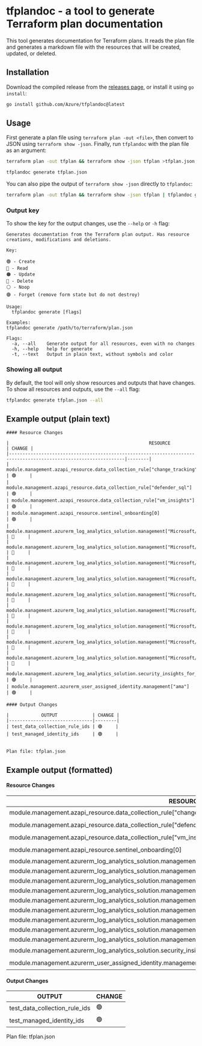 # tfplandoc - a tool to generate Terraform plan documentation

This tool generates documentation for Terraform plans. It reads the plan file and generates a markdown file with the resources that will be created, updated, or deleted.

## Installation

Download the compiled release from the [releases page](https://github.com/Azure/tfplandoc/releases), or install it using `go install`:

```bash
go install github.com/Azure/tfplandoc@latest
```

## Usage

First generate a plan file using `terraform plan -out <file>`, then convert to JSON using `terraform show -json`.
Finally, run `tfplandoc` with the plan file as an argument:

```bash
terraform plan -out tfplan && terraform show -json tfplan >tfplan.json
```

```bash
tfplandoc generate tfplan.json
```

You can also pipe the output of `terraform show -json` directly to `tfplandoc`:

```bash
terraform plan -out tfplan && terraform show -json tfplan | tfplandoc generate -
```

### Output key

To show the key for the output changes, use the `--help` or `-h` flag:

```text
Generates documentation from the Terraform plan output. Has resource creations, modifications and deletions.

Key:

🟢 - Create
🔵 - Read
🟠 - Update
🔴 - Delete
⚪ - Noop
🟣 - Forget (remove form state but do not destroy)

Usage:
  tfplandoc generate [flags]

Examples:
tfplandoc generate /path/to/terraform/plan.json

Flags:
  -a, --all    Generate output for all resources, even with no changes
  -h, --help   help for generate
  -t, --text   Output in plain text, without symbols and color
```


### Showing all output

By default, the tool will only show resources and outputs that have changes.
To show all resources and outputs, use the `--all` flag:

```bash
tfplandoc generate tfplan.json --all
```

## Example output (plain text)

```text
#### Resource Changes

|                                                    RESOURCE                                                     | CHANGE |
|-----------------------------------------------------------------------------------------------------------------|--------|
| module.management.azapi_resource.data_collection_rule["change_tracking"]                                        | 🟢     |
| module.management.azapi_resource.data_collection_rule["defender_sql"]                                           | 🟢     |
| module.management.azapi_resource.data_collection_rule["vm_insights"]                                            | 🟢     |
| module.management.azapi_resource.sentinel_onboarding[0]                                                         | 🟢     |
| module.management.azurerm_log_analytics_solution.management["Microsoft/OMSGallery/AgentHealthAssessment"]       | 🔴     |
| module.management.azurerm_log_analytics_solution.management["Microsoft/OMSGallery/AntiMalware"]                 | 🔴     |
| module.management.azurerm_log_analytics_solution.management["Microsoft/OMSGallery/ChangeTracking"]              | 🔴     |
| module.management.azurerm_log_analytics_solution.management["Microsoft/OMSGallery/SQLAdvancedThreatProtection"] | 🔴     |
| module.management.azurerm_log_analytics_solution.management["Microsoft/OMSGallery/SQLAssessment"]               | 🔴     |
| module.management.azurerm_log_analytics_solution.management["Microsoft/OMSGallery/SQLVulnerabilityAssessment"]  | 🔴     |
| module.management.azurerm_log_analytics_solution.management["Microsoft/OMSGallery/Security"]                    | 🔴     |
| module.management.azurerm_log_analytics_solution.management["Microsoft/OMSGallery/ServiceMap"]                  | 🔴     |
| module.management.azurerm_log_analytics_solution.management["Microsoft/OMSGallery/Updates"]                     | 🔴     |
| module.management.azurerm_log_analytics_solution.security_insights_for_removal                                  | 🟣     |
| module.management.azurerm_user_assigned_identity.management["ama"]                                              | 🟢     |

#### Output Changes

|            OUTPUT             | CHANGE |
|-------------------------------|--------|
| test_data_collection_rule_ids | 🟢     |
| test_managed_identity_ids     | 🟢     |


Plan file: tfplan.json
```

## Example output (formatted)

#### Resource Changes

|                                                    RESOURCE                                                     | CHANGE |
|-----------------------------------------------------------------------------------------------------------------|--------|
| module.management.azapi_resource.data_collection_rule["change_tracking"]                                        | 🟢     |
| module.management.azapi_resource.data_collection_rule["defender_sql"]                                           | 🟢     |
| module.management.azapi_resource.data_collection_rule["vm_insights"]                                            | 🟢     |
| module.management.azapi_resource.sentinel_onboarding[0]                                                         | 🟢     |
| module.management.azurerm_log_analytics_solution.management["Microsoft/OMSGallery/AgentHealthAssessment"]       | 🔴     |
| module.management.azurerm_log_analytics_solution.management["Microsoft/OMSGallery/AntiMalware"]                 | 🔴     |
| module.management.azurerm_log_analytics_solution.management["Microsoft/OMSGallery/ChangeTracking"]              | 🔴     |
| module.management.azurerm_log_analytics_solution.management["Microsoft/OMSGallery/SQLAdvancedThreatProtection"] | 🔴     |
| module.management.azurerm_log_analytics_solution.management["Microsoft/OMSGallery/SQLAssessment"]               | 🔴     |
| module.management.azurerm_log_analytics_solution.management["Microsoft/OMSGallery/SQLVulnerabilityAssessment"]  | 🔴     |
| module.management.azurerm_log_analytics_solution.management["Microsoft/OMSGallery/Security"]                    | 🔴     |
| module.management.azurerm_log_analytics_solution.management["Microsoft/OMSGallery/ServiceMap"]                  | 🔴     |
| module.management.azurerm_log_analytics_solution.management["Microsoft/OMSGallery/Updates"]                     | 🔴     |
| module.management.azurerm_log_analytics_solution.security_insights_for_removal                                  | 🟣     |
| module.management.azurerm_user_assigned_identity.management["ama"]                                              | 🟢     |

#### Output Changes

|            OUTPUT             | CHANGE |
|-------------------------------|--------|
| test_data_collection_rule_ids | 🟢     |
| test_managed_identity_ids     | 🟢     |


Plan file: tfplan.json
